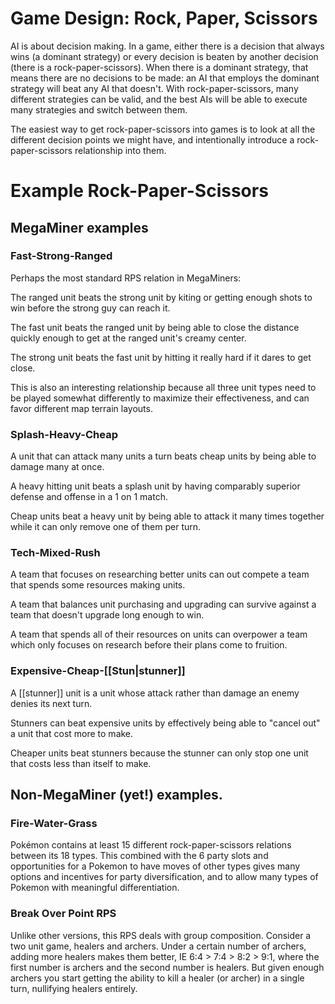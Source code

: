 # Game Design: Rock, Paper, Scissors

AI is about decision making. In a game, either there is a decision that always wins (a dominant strategy) or every decision is beaten by another decision (there is a rock-paper-scissors). When there is a dominant strategy, that means there are no decisions to be made: an AI that employs the dominant strategy will beat any AI that doesn't. With rock-paper-scissors, many different strategies can be valid, and the best AIs will be able to execute many strategies and switch between them.

The easiest way to get rock-paper-scissors into games is to look at all the different decision points we might have, and intentionally introduce a rock-paper-scissors relationship into them.

# Example Rock-Paper-Scissors
## MegaMiner examples
### Fast-Strong-Ranged
Perhaps the most standard RPS relation in MegaMiners:

The ranged unit beats the strong unit by kiting or getting enough shots to win before the strong guy can reach it.

The fast unit beats the ranged unit by being able to close the distance quickly enough to get at the ranged unit's creamy center.

The strong unit beats the fast unit by hitting it really hard if it dares to get close.

This is also an interesting relationship because all three unit types need to be played somewhat differently to maximize their effectiveness, and can favor different map terrain layouts.
### Splash-Heavy-Cheap
A unit that can attack many units a turn beats cheap units by being able to damage many at once.

A heavy hitting unit beats a splash unit by having comparably superior defense and offense in a 1 on 1 match.

Cheap units beat a heavy unit by being able to attack it many times together while it can only remove one of them per turn.

### Tech-Mixed-Rush
A team that focuses on researching better units can out compete a team that spends some resources making units.

A team that balances unit purchasing and upgrading can survive against a team that doesn't upgrade long enough to win.

A team that spends all of their resources on units can overpower a team which only focuses on research before their plans come to fruition.

### Expensive-Cheap-[[Stun|stunner]]
A [[stunner]] unit is a unit whose attack rather than damage an enemy denies its next turn.

Stunners can beat expensive units by effectively being able to "cancel out" a unit that cost more to make.

Cheaper units beat stunners because the stunner can only stop one unit that costs less than itself to make.

## Non-MegaMiner (yet!) examples.
### Fire-Water-Grass
Pokémon contains at least 15 different rock-paper-scissors relations between its 18 types. This combined with the 6 party slots and opportunities for a Pokemon to have moves of other types gives many options and incentives for party diversification, and to allow many types of Pokemon with meaningful differentiation.

### Break Over Point RPS
Unlike other versions, this RPS deals with group composition.  Consider a two unit game, healers and archers.  Under a certain number of archers, adding more healers makes them better, IE 6:4 > 7:4 > 8:2 > 9:1, where the first number is archers and the second number is healers.  But given enough archers you start getting the ability to kill a healer (or archer) in a single turn, nullifying healers entirely.